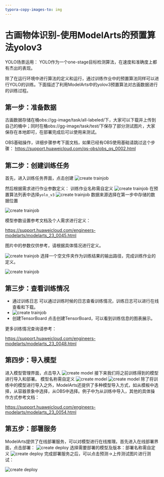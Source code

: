 ```yaml
---
typora-copy-images-to: img
---
```


# 古画物体识别-使用ModelArts的预置算法yolov3

YOLO场景运用：
YOLO作为一个one-stage目标检测算法，在速度和准确度上都有杰出的表现。

除了在运行环境中进行算法的定义和运行，通过训练作业中的预置算法同样可以进行YOLO的训练。下面描述了利用ModelArts中的yolov3预置算法对古画数据进行的训练过程。

## 第一步：准备数据

古画数据存储在桶obs://gg-image/task/all-labeled/下，大家可以下载并上传到自己的桶中；同时在桶obs://gg-image/task/test/下保存了部分测试图片，大家保存在本地即可，在部署完成后可以使用来测试。

OBS基础操作，详细步骤参考下面文档，如果已经有OBS使用基础请跳过这个步骤：
https://support.huaweicloud.com/qs-obs/obs_qs_0002.html

## 第二步：创建训练任务

首先，进入训练任务界面，点击创建
![create trainjob](./img/create_trainjob_0.png)

然后根据需求进行作业参数定义：
训练作业名称需自定义
![create trainjob](./img/create_trainjob_1.png)
在预置算法列表中选择`yolo_v3`
![create trainjob](./img/create_trainjob_2.png)
数据来源选择在第一步中存储的数据位置

![create trainjob](./img/create_trainjob_3_.png)

模型参数设置参考文档及个人需求进行定义：

https://support.huaweicloud.com/engineers-modelarts/modelarts_23_0045.html

图片中的参数仅供参考，请根据具体情况进行定义。

![create trainjob](./img/create_trainjob_4_.png)
选择一个空文件夹作为训练结果的输出路径，完成训练作业的定义。

![create trainjob](./img/create_trainjob_5_.png)

## 第三步：查看训练情况

- 通过训练日志
可以通过训练时候的日志查看训练情况，训练日志可以进行在线查看和下载。
- ![create trainjob](./img/create_trainjob_6_.png)
- 创建TensorBoard
点击创建TensorBoard，可以看到训练信息的图表展示。

更多训练情况查询请参考：

https://support.huaweicloud.com/engineers-modelarts/modelarts_23_0048.html

## 第四步：导入模型
进入模型管理界面，点击导入
![create model](./img/create_model_0.png)
接下来我们将之前训练得到的模型进行导入和部署。
模型名称需自定义
![create model](./img/create_model_1.png)
![create model](./img/create_model_2.png)
除了将训练中的模型进行导入之外，ModelArts还提供了多种模型导入方式，如从模板中选择，从容器景象中选择，从OBS中选择。例子中为从训练中导入，其他的具体操作方式参考文档：

https://support.huaweicloud.com/engineers-modelarts/modelarts_23_0054.html

## 第五步：部署服务
ModelArts提供了在线部署服务，可以对模型进行在线推理。首先进入在线部署界面，点击部署：
![create deploy](./img/create_deploy_0.png)
选择需要部署的模型及版本：部署名称需自定义
![create deploy](./img/create_deploy_1.png)
完成部署服务之后，可以点击预测->上传测试图片进行测试：

![create deploy](./img/create_deploy_2_.png)